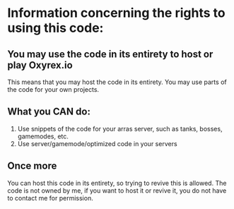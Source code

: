 # Information concerning the rights to using this code:

## You may use the code in its entirety to host or play Oxyrex.io
This means that you may host the code in its entirety.
You may use parts of the code for your own projects.

## What you CAN do:
1) Use snippets of the code for your arras server, such as tanks, bosses, gamemodes, etc.
2) Use server/gamemode/optimized code in your servers

## Once more
You can host this code in its entirety, so trying to revive this is allowed.
The code is not owned by me, if you want to host it or revive it, you do not have to contact me for permission.
